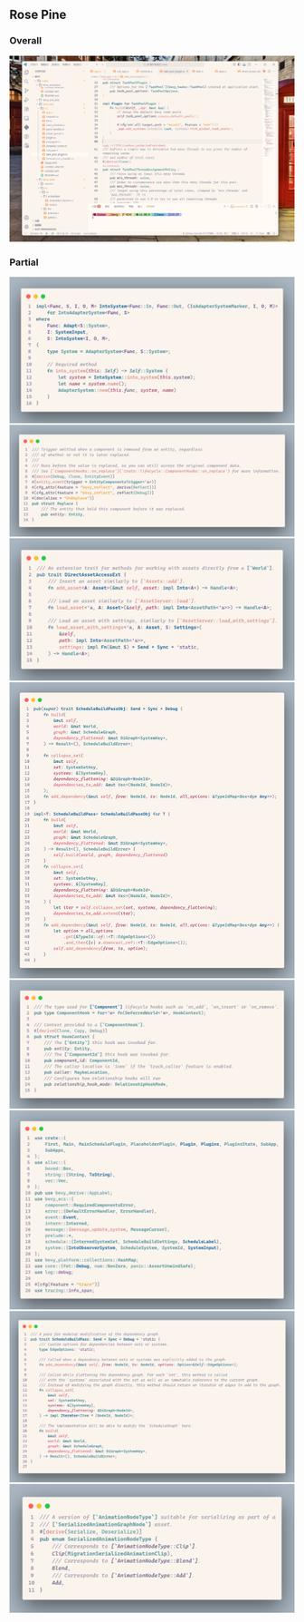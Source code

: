 ## Rose Pine

### Overall
![](./pics/Rose_Pine/overall.png)

### Partial
![](./pics/Rose_Pine/1.png)
![](./pics/Rose_Pine/2.png)
![](./pics/Rose_Pine/3.png)
![](./pics/Rose_Pine/4.png)
![](./pics/Rose_Pine/5.png)
![](./pics/Rose_Pine/6.png)
![](./pics/Rose_Pine/7.png)
![](./pics/Rose_Pine/8.png)
